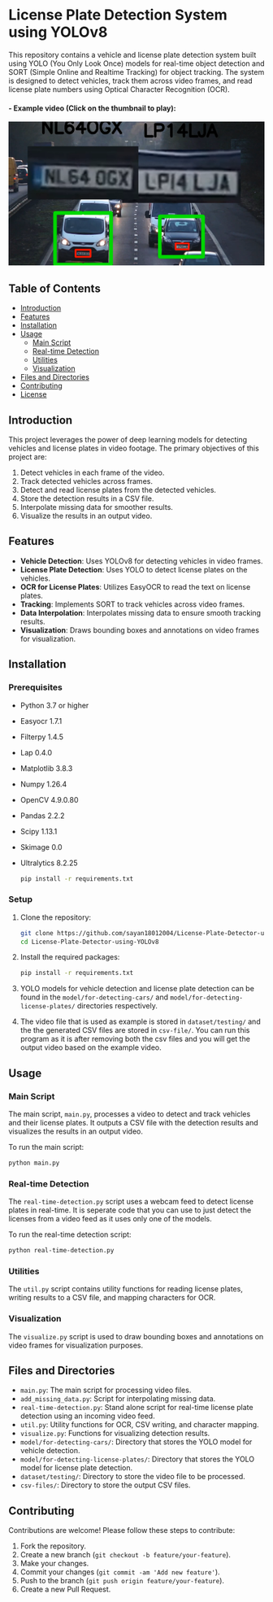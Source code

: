# License Plate Detection System using YOLOv8

This repository contains a vehicle and license plate detection system built using YOLO (You Only Look Once) models for real-time object detection and SORT (Simple Online and Realtime Tracking) for object tracking. The system is designed to detect vehicles, track them across video frames, and read license plate numbers using Optical Character Recognition (OCR).

#### - Example video (Click on the thumbnail to play):
[![Watch the video](image-and-video/Screenshot.jpg)](https://youtu.be/wg_O1hR_D8M "Watch video")

## Table of Contents

- [Introduction](#introduction)
- [Features](#features)
- [Installation](#installation)
- [Usage](#usage)
  - [Main Script](#main-script)
  - [Real-time Detection](#real-time-detection)
  - [Utilities](#utilities)
  - [Visualization](#visualization)
- [Files and Directories](#files-and-directories)
- [Contributing](#contributing)
- [License](#license)

## Introduction

This project leverages the power of deep learning models for detecting vehicles and license plates in video footage. The primary objectives of this project are:

1. Detect vehicles in each frame of the video.
2. Track detected vehicles across frames.
3. Detect and read license plates from the detected vehicles.
4. Store the detection results in a CSV file.
5. Interpolate missing data for smoother results.
6. Visualize the results in an output video.

## Features

- **Vehicle Detection**: Uses YOLOv8 for detecting vehicles in video frames.
- **License Plate Detection**: Uses YOLO to detect license plates on the vehicles.
- **OCR for License Plates**: Utilizes EasyOCR to read the text on license plates.
- **Tracking**: Implements SORT to track vehicles across video frames.
- **Data Interpolation**: Interpolates missing data to ensure smooth tracking results.
- **Visualization**: Draws bounding boxes and annotations on video frames for visualization.

## Installation

### Prerequisites

- Python 3.7 or higher
- Easyocr 1.7.1
- Filterpy 1.4.5
- Lap 0.4.0
- Matplotlib 3.8.3
- Numpy 1.26.4
- OpenCV 4.9.0.80
- Pandas 2.2.2
- Scipy 1.13.1
- Skimage 0.0
- Ultralytics 8.2.25

    ```sh
    pip install -r requirements.txt
    ```

### Setup

1. Clone the repository:

    ```sh
    git clone https://github.com/sayan18012004/License-Plate-Detector-using-YOLOv8.git
    cd License-Plate-Detector-using-YOLOv8
    ```

2. Install the required packages:

    ```sh
    pip install -r requirements.txt
    ```

3. YOLO models for vehicle detection and license plate detection can be found in the `model/for-detecting-cars/` and `model/for-detecting-license-plates/` directories respectively.

4. The video file that is used as example is stored in `dataset/testing/` and the the generated CSV files are stored in `csv-file/`. You can run this program as it is after removing both the csv files and you will get the output video based on the example video.

## Usage

### Main Script

The main script, `main.py`, processes a video to detect and track vehicles and their license plates. It outputs a CSV file with the detection results and visualizes the results in an output video.

To run the main script:

```sh
python main.py
```

### Real-time Detection

The `real-time-detection.py` script uses a webcam feed to detect license plates in real-time. It is seperate code that you can use to just detect the licenses from a video feed as it uses only one of the models.

To run the real-time detection script:

```sh
python real-time-detection.py
```

### Utilities

The `util.py` script contains utility functions for reading license plates, writing results to a CSV file, and mapping characters for OCR.

### Visualization

The `visualize.py` script is used to draw bounding boxes and annotations on video frames for visualization purposes.

## Files and Directories

- `main.py`: The main script for processing video files.
- `add_missing_data.py`: Script for interpolating missing data.
- `real-time-detection.py`: Stand alone script for real-time license plate detection using an incoming video feed.
- `util.py`: Utility functions for OCR, CSV writing, and character mapping.
- `visualize.py`: Functions for visualizing detection results.
- `model/for-detecting-cars/`: Directory that stores the YOLO model for vehicle detection.
- `model/for-detecting-license-plates/`: Directory that stores the YOLO model for license plate detection.
- `dataset/testing/`: Directory to store the video file to be processed.
- `csv-files/`: Directory to store the output CSV files.

## Contributing

Contributions are welcome! Please follow these steps to contribute:

1. Fork the repository.
2. Create a new branch (`git checkout -b feature/your-feature`).
3. Make your changes.
4. Commit your changes (`git commit -am 'Add new feature'`).
5. Push to the branch (`git push origin feature/your-feature`).
6. Create a new Pull Request.